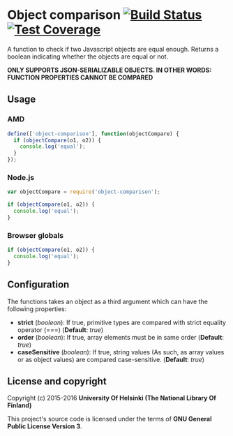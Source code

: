# Object comparison [![Build Status](https://travis-ci.org/NatLibFi/record-loader-prototypes.svg)](https://travis-ci.org/NatLibFi/object-comparison) [![Test Coverage](https://codeclimate.com/github/NatLibFi/object-comparison/badges/coverage.svg)](https://codeclimate.com/github/NatLibFi/object-comparison/coverage)

A function to check if two Javascript objects are equal enough. Returns a boolean indicating whether the objects are equal or not.

**ONLY SUPPORTS JSON-SERIALIZABLE OBJECTS. IN OTHER WORDS: FUNCTION PROPERTIES CANNOT BE COMPARED**

## Usage

### AMD

```javascript
define(['object-comparison'], function(objectCompare) {
  if (objectCompare(o1, o2)) {
    console.log('equal');
  }
});
```

### Node.js

```javascript
var objectCompare = require('object-comparison');

if (objectCompare(o1, o2)) {
  console.log('equal');
}
```

### Browser globals

```javascript
if (objectCompare(o1, o2)) {
  console.log('equal');
}
```

## Configuration

The functions takes an object as a third argument which can have the following properties:

* **strict** (*boolean*): If true, primitive types are compared with strict equality operator (===) (**Default**: *true*)
* **order** (*boolean*): If true, array elements must be in same order (**Default**: *true*)
* **caseSensitive** (*boolean*): If true, string values (As such, as array values or as object values) are compared case-sensitive. (**Default**: *true*)

## License and copyright

Copyright (c) 2015-2016 **University Of Helsinki (The National Library Of Finland)**

This project's source code is licensed under the terms of **GNU General Public License Version 3**.
